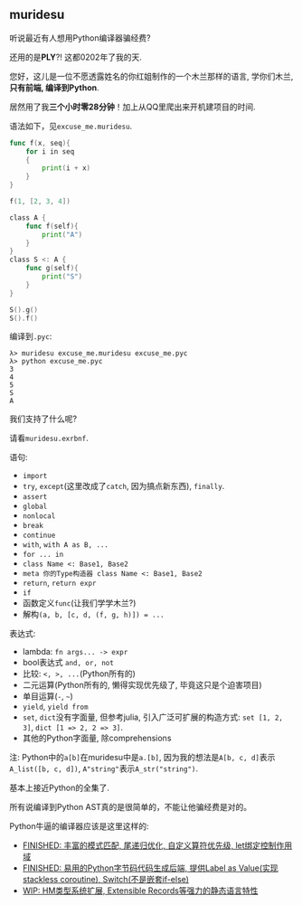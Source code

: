 ## muridesu

听说最近有人想用Python编译器骗经费?

还用的是**PLY**?! 这都0202年了我的天.

您好，这儿是一位不愿透露姓名的你红姐制作的一个木兰那样的语言, 学你们木兰,
**只有前端, 编译到Python**.

居然用了我**三个小时零28分钟**！加上从QQ里爬出来开机建项目的时间.

语法如下，见`excuse_me.muridesu`.

```go
func f(x, seq){
    for i in seq
    {
        print(i + x)
    }
}

f(1, [2, 3, 4])

class A {
    func f(self){
        print("A")
    }
}
class S <: A {
    func g(self){
        print("S")
    }
}

S().g()
S().f()
```

编译到`.pyc`:

```shell script
λ> muridesu excuse_me.muridesu excuse_me.pyc                                                                           
λ> python excuse_me.pyc
3
4
5
S
A
```

我们支持了什么呢?

请看`muridesu.exrbnf`.

语句:
- `import`
- `try`, `except`(这里改成了`catch`, 因为搞点新东西), `finally`.
- `assert`
- `global`
- `nonlocal`
- `break`
- `continue`
- `with`, `with A as B, ...`
- `for ... in`
- `class Name <: Base1, Base2`
- `meta 你的Type构造器 class Name <: Base1, Base2`
- `return`, `return expr`
- `if`
- 函数定义`func`(让我们学学木兰?)
- 解构`(a, b, [c, d, (f, g, h)]) = ...`

表达式:
- lambda: `fn args... -> expr`
- bool表达式 `and, or, not`
- 比较: `<, >, ...`(Python所有的)
- 二元运算(Python所有的, 懒得实现优先级了, 毕竟这只是个迫害项目)
- 单目运算(`-`, `~`)
- `yield`, `yield from`
- `set`, `dict`没有字面量, 但参考julia, 引入广泛可扩展的构造方式: `set [1, 2, 3]`, `dict [1 => 2, 2 => 3]`.
- 其他的Python字面量, 除comprehensions

注: Python中的`a[b]`在muridesu中是`a.[b]`, 因为我的想法是`A[b, c, d]`表示`A_list([b, c, d])`, `A"string"`表示`A_str("string")`.

基本上接近Python的全集了.


所有说编译到Python AST真的是很简单的，不能让他骗经费是对的。

Python牛逼的编译器应该是这里这样的:
- [FINISHED: 丰富的模式匹配, 尾递归优化, 自定义算符优先级, let绑定控制作用域](https://github.com/RemuLang/urgent-lang)
- [FINISHED: 易用的Python字节码代码生成后端, 提供Label as Value(实现stackless coroutine), Switch(不是嵌套if-else)](https://github.com/RemuLang/sijuiacion-lang)
- [WIP: HM类型系统扩展, Extensible Records等强力的静态语言特性](https://github.com/RemuLang/proud)
